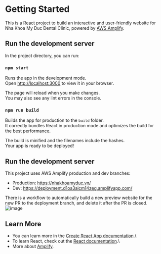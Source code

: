 # Getting Started

This is a [React](https://github.com/facebook/create-react-app) project to build an interactive and user-friendly website for Nha Khoa My Duc Dental Clinic, powered by [AWS Amplify](https://aws.amazon.com/amplify/).

## Run the development server

In the project directory, you can run:

### `npm start`

Runs the app in the development mode.\
Open [http://localhost:3000](http://localhost:3000) to view it in your browser.

The page will reload when you make changes.\
You may also see any lint errors in the console.

### `npm run build`

Builds the app for production to the `build` folder.\
It correctly bundles React in production mode and optimizes the build for the best performance.

The build is minified and the filenames include the hashes.\
Your app is ready to be deployed!

## Run the development server
This project uses AWS Amplify production and dev branches:
- Production: https://nhakhoamyduc.vn/
- Dev: https://deployment.d1oa3aicm14zeg.amplifyapp.com/

There is a workflow to automatically build a new preview website for the new PR to the deployment branch, and delete it after the PR is closed.
![image](https://github.com/user-attachments/assets/e9aed12c-3f1a-4f24-874a-f3ab9d58e500)


## Learn More

- You can learn more in the [Create React App documentation](https://facebook.github.io/create-react-app/docs/getting-started).\
- To learn React, check out the [React documentation](https://reactjs.org/).\
- More about [Amplify](https://aws.amazon.com/amplify/).
